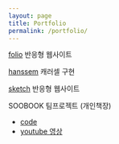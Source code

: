 ```yaml
---
layout: page
title: Portfolio
permalink: /portfolio/
---
```


[folio](./includes/folio/index.html) 반응형 웹사이트

[hanssem](./includes/hanssem/view/hanssem_main.html) 캐러셀 구현

[sketch](./includes/sketch/index.html) 반응형 웹사이트

SOOBOOK 팀프로젝트 (개인책장)
* [code](https://github.com/lldldudalsll/SOOBOOK/tree/master/soobook)  
* [youtube 영상](https://www.youtube.com/watch?v=Kz2OAauazLk)